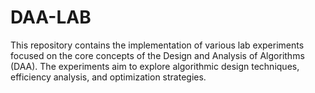 # DAA-LAB
This repository contains the implementation of various lab experiments focused on the core concepts of the Design and Analysis of Algorithms (DAA). The experiments aim to explore algorithmic design techniques, efficiency analysis, and optimization strategies. 
